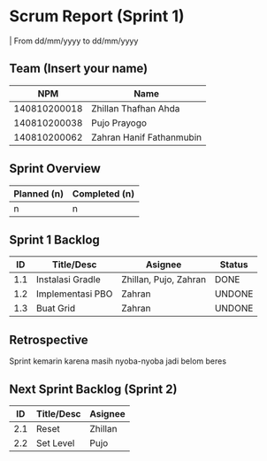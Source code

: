 # Scrum Report (Sprint 1)
| From dd/mm/yyyy to dd/mm/yyyy

## Team (Insert your name)
| NPM           | Name                     |
| ------------- |-------------             |
| 140810200018  | Zhillan Thafhan Ahda     |
| 140810200038  | Pujo Prayogo             |
| 140810200062  | Zahran Hanif Fathanmubin |

## Sprint Overview
| Planned (n)   | Completed (n) |
| ------------- |-------------- |
| n             | n             |

## Sprint 1 Backlog

| ID  | Title/Desc           | Asignee                | Status             |
| --- | ----------           | -------                | ------             |
| 1.1 | Instalasi Gradle     | Zhillan, Pujo, Zahran  | DONE               |
| 1.2 | Implementasi PBO     | Zahran                 | UNDONE             |
| 1.3 | Buat Grid            | Zahran                 | UNDONE             |

## Retrospective 

Sprint kemarin karena masih nyoba-nyoba jadi belom beres

## Next Sprint Backlog (Sprint 2)
| ID  | Title/Desc | Asignee | 
| --- | ---------- | ------- | 
| 2.1 | Reset      | Zhillan | 
| 2.2 | Set Level  | Pujo    | 